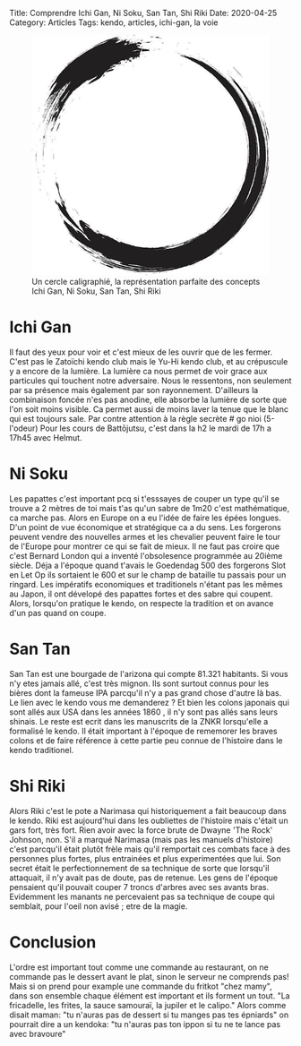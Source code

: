 Title: Comprendre Ichi Gan, Ni Soku, San Tan, Shi Riki
Date: 2020-04-25
Category: Articles
Tags: kendo, articles, ichi-gan, la voie


<figure class="article">
	<img class="img-fluid" src="/assets/circle.jpg" alt="cercle en caligraphie japonaise" />
	<figcaption>Un cercle caligraphié, la représentation parfaite des concepts Ichi Gan, Ni Soku, San Tan, Shi Riki</figcaption>
</figure>

# Ichi Gan 

Il faut des yeux pour voir et c'est mieux de les ouvrir que de les fermer.
C'est pas le Zatoïchi kendo club mais le Yu-Hi kendo club, et au crépuscule y a encore de la lumière. La lumière ca nous permet de voir grace aux 
particules qui touchent notre adversaire. Nous le ressentons, non seulement par sa présence mais également par son rayonnement. D'ailleurs la combinaison 
foncée n'es pas anodine, elle absorbe la lumière de sorte que l'on soit moins visible. Ca permet aussi de moins laver la tenue que le blanc qui est toujours sale.
Par contre attention à la règle secrète # go nioi (5-l'odeur)
Pour les cours de Battōjutsu, c'est dans la h2 le mardi de 17h a 17h45 avec Helmut.

# Ni Soku 

Les papattes c'est important pcq si t'esssayes de couper un type qu'il se trouve a 2 mètres de toi mais t'as qu'un sabre de 1m20 c'est mathématique, ca marche pas.
Alors en Europe on a eu l'idée de faire les épées longues. D'un point de vue économique et stratégique ca a du sens. Les forgerons peuvent vendre des nouvelles 
armes et les chevalier peuvent faire le tour de l'Europe pour montrer ce qui se fait de mieux. 
Il ne faut pas croire que c'est Bernard London qui a inventé l'obsolesence programmée au 20ième siècle. Déja a l'époque quand t'avais le Goedendag 500 des forgerons 
Slot en Let Op ils sortaient le 600 et sur le champ de bataille tu passais pour un ringard. Les impératifs economiques et traditionels n'étant pas les mêmes au Japon, 
il ont dévelopé des papattes fortes et des sabre qui coupent.
Alors, lorsqu'on pratique le kendo, on respecte la tradition et on avance d'un pas quand on coupe.


# San Tan

San Tan est une bourgade de l'arizona qui compte 81.321 habitants. Si vous n'y etes jamais allé, c'est très mignon. Ils sont surtout connus pour les bières dont 
la fameuse IPA parcqu'il n'y a pas grand chose d'autre là bas. Le lien avec le kendo vous me demanderez ? Et bien les colons japonais qui sont allés aux 
USA dans les années 1860 , il n'y sont pas allés sans leurs shinais. Le reste est ecrit dans les manuscrits de la ZNKR lorsqu'elle a formalisé le kendo.
Il était important à l'époque de rememorer les braves colons et de faire référence à cette partie peu connue de l'histoire dans le kendo traditionel.

# Shi Riki 

Alors Riki c'est le pote a Narimasa qui historiquement a fait beaucoup dans le kendo. Riki est aujourd'hui dans les oubliettes de l'histoire mais
c'était un gars fort, très fort. Rien avoir avec la force brute de Dwayne 'The Rock' Johnson, non. S'il a marqué Narimasa (mais pas les manuels d'histoire)
c'est parcqu'il était plutôt frèle mais qu'il remportait ces combats face à des personnes plus fortes, plus entrainées et plus experimentées que lui. 
Son secret était le perfectionnement de sa technique de sorte que lorsqu'il attaquait, il n'y avait pas de doute, pas de retenue. Les gens de l'époque pensaient 
qu'il pouvait couper 7 troncs d'arbres avec ses avants bras. Evidemment les manants ne percevaient pas sa technique de coupe qui semblait, pour l'oeil non avisé 
; etre de la magie.


# Conclusion

L'ordre est important tout comme une commande au restaurant, on ne commande pas le dessert avant le plat, sinon le serveur ne comprends pas!
Mais si on prend pour example une commande du fritkot "chez mamy", dans son ensemble chaque élément est important et ils forment un tout. 
"La fricadelle, les frites, la sauce samouraï, la jupiler et le calipo."
Alors comme disait maman: 
"tu n'auras pas de dessert si tu manges pas tes épniards" 
on pourrait dire a un kendoka: 
"tu n'auras pas ton ippon si tu ne te lance pas avec bravoure"